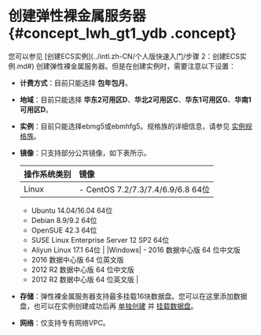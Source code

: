 # 创建弹性裸金属服务器 {#concept_lwh_gt1_ydb .concept}

您可以参见 [创建ECS实例](../intl.zh-CN/个人版快速入门/步骤 2：创建ECS实例.md#) 创建弹性裸金属服务器。但是在创建实例时，需要注意以下设置：

-   **计费方式**：目前只能选择 **包年包月**。
-   **地域**：目前只能选择 **华东2可用区D**、**华北2可用区C**、**华东1可用区G**、**华南1可用区D**。
-   **实例**：目前只能选择ebmg5或ebmhfg5。规格族的详细信息，请参见 [实例规格族](../intl.zh-CN/产品简介/实例规格族.md#)。
-   **镜像**：只支持部分公共镜像，如下表所示。

    |操作系统类别|镜像|
    |:-----|:-|
    |Linux|     -   CentOS 7.2/7.3/7.4/6.9/6.8 64位
    -   Ubuntu 14.04/16.04 64位
    -   Debian 8.9/9.2 64位
    -   OpenSUE 42.3 64位
    -   SUSE Linux Enterprise Server 12 SP2 64位
    -   Aliyun Linux 17.1 64位
 |
    |Windows|     -   2016 数据中心版 64 位中文版
    -   2016 数据中心版 64 位英文版
    -   2012 R2 数据中心版 64 位中文版
    -   2012 R2 数据中心版 64 位英文版
 |

-   **存储**：弹性裸金属服务器支持最多挂载16块数据盘。您可以在这里添加数据盘，也可以在实例创建成功后再 [单独创建](intl.zh-CN/用户指南/云盘/创建云盘.md#) 并 [挂载数据盘](intl.zh-CN/用户指南/云盘/挂载云盘.md#)。
-   **网络**：仅支持专有网络VPC。

